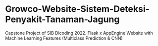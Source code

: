 # Growco-Website-Sistem-Deteksi-Penyakit-Tanaman-Jagung
Capstone Project of SIB Dicoding 2022. Flask x AppEngine Website with Machine Learning Features (Multiclass Prediction &amp; CNN)
